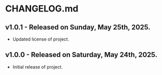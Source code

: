 # CHANGELOG.md

## v1.0.1 - Released on Sunday, May 25th, 2025.

-   Updated license of project.

## v1.0.0 - Released on Saturday, May 24th, 2025.

-   Initial release of project.
